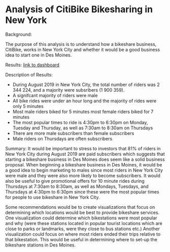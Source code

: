 # Analysis of CitiBike Bikesharing in New York

Background:

The purpose of this analysis is to understand how a bikeshare business, CitiBike, works in New York City and whether it would be a good business idea to start one in Des Moines. 

Results:
[link to dashboard](https://public.tableau.com/views/Challenge14_16367648008540/GenderofRiders?:language=en-US&publish=yes&:display_count=n&:origin=viz_share_link)

Description of Results:
- During August 2019 in New York City, the total number of riders was 2 344 224, and a majority were subsribers (1 900 359).
- A signifcant majority of riders were male
- All bike rides were under an hour long and the majority of rides were only 5 minutes
- Most male riders biked for 5 minutes most female riders biked for 7 minutes
- The most popular times to ride is 4:30pm to 6:30pm on Monday, Tuesday and Thursday, as well as 7:30am to 8:30am on Thursdays
- There are more male subscribers than female subscribers
- Male riders on Thursdays are often subscribers

Summary: It would be important to stress to investors that 81% of riders in New York City during August 2019 are paid subscribers which suggests that starting a bikeshare business in Des Moines does seem like a solid business proposal. When beginning a bikeshare business in Des Moines, it would be a good idea to begin marketing to males since most riders in New York City were male and they were also more likely to become subscribers. It would also be useful to give promotional offers for 10 minute rides during Thursdays at 7:30am to 8:30am, as well as Mondays, Tuesdays, and Thursdays at 4:30pm to 6:30pm since these were the most popular times for people to use bikeshare in New York City. 

Some recommendations would be to create visualizations that focus on determining which locations would be best to provide bikeshare services. One visualization could determine which bikestations were most popular and why (were these stations located in popular tourist locations which are close to parks or landmarks, were they close to bus stations etc.) Another visualization could focus on where most riders ended their trips relative to that bikestation. This would be useful in determining where to set-up the bikeshare stations in Des Moines.

